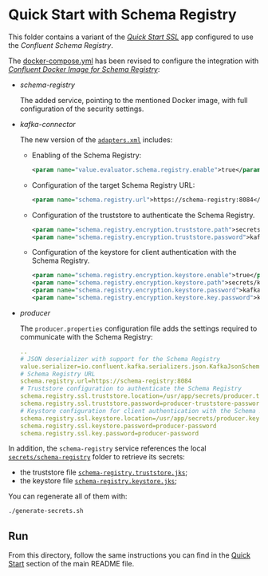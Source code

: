 # Quick Start with Schema Registry

This folder contains a variant of the [_Quick Start SSL_](../quickstart-ssl/README.md#quick-start-ssl) app configured to use the _Confluent Schema Registry_.

The [docker-compose.yml](docker-compose.yml) has been revised to configure the integration with [_Confluent Docker Image for Schema Registry_](https://hub.docker.com/r/confluentinc/cp-schema-registry):

- _schema-registry_
  
  The added service, pointing to the mentioned Docker image, with full configuration of the security settings.

- _kafka-connector_

  The new version of the [`adapters.xml`](./adapters.xml) includes:
  - Enabling of the Schema Registry:
    ```xml
    <param name="value.evaluator.schema.registry.enable">true</param>
    ```

  - Configuration of the target Schema Registry URL:
    ```xml
    <param name="schema.registry.url">https://schema-registry:8084</param>
    ```

  - Configuration of the truststore to authenticate the Schema Registry.
    ```xml
    <param name="schema.registry.encryption.truststore.path">secrets/kafka-connector.truststore.jks</param>
    <param name="schema.registry.encryption.truststore.password">kafka-connector-truststore-password</param>
    ```

  - Configuration of the keystore for client authentication with the Schema Registry.
    ```xml
    <param name="schema.registry.encryption.keystore.enable">true</param>
    <param name="schema.registry.encryption.keystore.path">secrets/kafka-connector.keystore.jks</param>
    <param name="schema.registry.encryption.keystore.password">kafka-connector-password</param>
    <param name="schema.registry.encryption.keystore.key.password">kafka-connector-password</param>
    ```

- _producer_

   The `producer.properties` configuration file adds the settings required to communicate with the Schema Registry:
    
    ```yaml
    ..
    # JSON deserializer with support for the Schema Registry
    value.serializer=io.confluent.kafka.serializers.json.KafkaJsonSchemaSerializer
    # Schema Registry URL
    schema.registry.url=https://schema-registry:8084
    # Truststore configuration to authenticate the Schema Registry
    schema.registry.ssl.truststore.location=/usr/app/secrets/producer.truststore.jks
    schema.registry.ssl.truststore.password=producer-truststore-password
    # Keystore configuration for client authentication with the Schema Registry
    schema.registry.ssl.keystore.location=/usr/app/secrets/producer.keystore.jks
    schema.registry.ssl.keystore.password=producer-password
    schema.registry.ssl.key.password=producer-password
    ```  

In addition, the `schema-registry` service references the local [`secrets/schema-registry`](../compose-templates/secrets/schema-registry/) folder to retrieve its secrets:

- the truststore file [`schema-registry.truststore.jks`](../compose-templates/secrets/schema-registry/schema-registry.truststore.jks);
- the keystore file [`schema-registry.keystore.jks`](../compose-templates/secrets/schema-registry/schema-registry.keystore.jks);

You can regenerate all of them with:

```sh
./generate-secrets.sh

```

## Run

From this directory, follow the same instructions you can find in the [Quick Start](../../README.md#run) section of the main README file.
